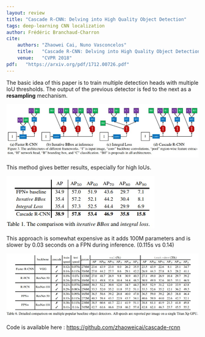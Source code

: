 ```yaml
---
layout: review
title: "Cascade R-CNN: Delving into High Quality Object Detection"
tags: deep-learning CNN localization
author: Frédéric Branchaud-Charron
cite:
    authors: "Zhaowei Cai, Nuno Vasconcelos"
    title:   "Cascade R-CNN: Delving into High Quality Object Detection"
    venue:   "CVPR 2018"
pdf:   "https://arxiv.org/pdf/1712.00726.pdf"
---
```


The basic idea of this paper is to train multiple detection heads with multiple IoU thresholds.
The output of the previous detector is fed to the next as a **resampling** mechanism.

![](/article/images/cascade-rcnn/fig3.jpg)

This method gives better results, especially for high IoUs.

![](/article/images/cascade-rcnn/table1.jpg)

This approach is somewhat expensive as it adds 100M parameters and is slower by 0.03 seconds on a FPN during inference. (0.115s vs 0.14)

![](/article/images/cascade-rcnn/table6.jpg)


Code is available here : https://github.com/zhaoweicai/cascade-rcnn
